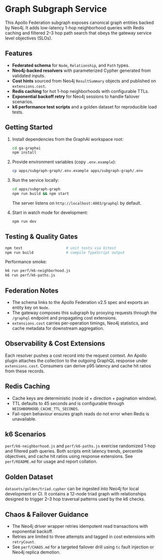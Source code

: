 # Graph Subgraph Service

This Apollo Federation subgraph exposes canonical graph entities backed by Neo4j. It adds
low-latency 1-hop neighborhood queries with Redis caching and filtered 2–3 hop path search
that obeys the gateway service level objectives (SLOs).

## Features

- **Federated schema** for `Node`, `Relationship`, and `Path` types.
- **Neo4j-backed resolvers** with parameterized Cypher generated from validated inputs.
- **Cost hints** sourced from Neo4j `ResultSummary` objects and published on
  `extensions.cost`.
- **Redis caching** for hot 1-hop neighborhoods with configurable TTLs.
- **Exponential backoff retry** for Neo4j sessions to handle failover scenarios.
- **k6 performance test scripts** and a golden dataset for reproducible load tests.

## Getting Started

1. Install dependencies from the GraphAI workspace root:

   ```bash
   cd ga-graphai
   npm install
   ```

2. Provide environment variables (copy `.env.example`):

   ```bash
   cp apps/subgraph-graph/.env.example apps/subgraph-graph/.env
   ```

3. Run the service locally:

   ```bash
   cd apps/subgraph-graph
   npm run build && npm start
   ```

   The server listens on `http://localhost:4003/graphql` by default.

4. Start in watch mode for development:

   ```bash
   npm run dev
   ```

## Testing & Quality Gates

```bash
npm test                    # unit tests via Vitest
npm run build               # compile TypeScript output
```

Performance smoke:

```bash
k6 run perf/k6-neighborhood.js
k6 run perf/k6-paths.js
```

## Federation Notes

- The schema links to the Apollo Federation v2.5 spec and exports an entity key on `Node`.
- The gateway composes this subgraph by proxying requests through the `/graphql` endpoint
  and propagating cost extensions.
- `extensions.cost` carries per-operation timings, Neo4j statistics, and cache metadata
  for downstream aggregation.

## Observability & Cost Extensions

Each resolver pushes a cost record into the request context. An Apollo plugin attaches the
collection to the outgoing GraphQL response under `extensions.cost`. Consumers can derive
p95 latency and cache hit ratios from these records.

## Redis Caching

- Cache keys are deterministic (node id + direction + pagination window).
- TTL defaults to 45 seconds and is configurable through `NEIGHBORHOOD_CACHE_TTL_SECONDS`.
- Fail-open behaviour ensures graph reads do not error when Redis is unavailable.

## k6 Scenarios

`perf/k6-neighborhood.js` and `perf/k6-paths.js` exercise randomized 1-hop and filtered path
queries. Both scripts emit latency trends, percentile objectives, and cache hit ratios using
response extensions. See `perf/README.md` for usage and report collation.

## Golden Dataset

`datasets/golden/triad.cypher` can be ingested into Neo4j for local development or CI. It
contains a 12-node triad graph with relationships designed to trigger 2–3 hop traversal
patterns used by the k6 checks.

## Chaos & Failover Guidance

- The Neo4j driver wrapper retries idempotent read transactions with exponential backoff.
- Retries are limited to three attempts and tagged in cost extensions with `retryCount`.
- See `perf/CHAOS.md` for a targeted failover drill using `tc` fault injection or Neo4j
  replica demotion.
